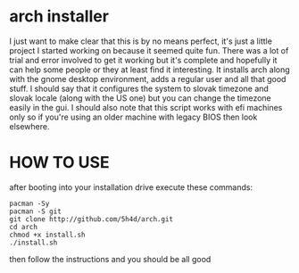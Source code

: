# arch installer
I just want to make clear that this is by no means perfect, it's just a little project I started working on because it seemed quite fun. There was a lot of trial and error involved to get it working but it's complete and hopefully it can help some people or they at least find it interesting. It installs arch along with the gnome desktop environment, adds a regular user and all that good stuff. I should say that it configures the system to slovak timezone and slovak locale (along with the US one) but you can change the timezone easily in the gui. I should also note that this script works with efi machines only so if you're using an older machine with legacy BIOS then look elsewhere.

# HOW TO USE
after booting into your installation drive execute these commands:
```
pacman -Sy
pacman -S git
git clone http://github.com/5h4d/arch.git
cd arch
chmod +x install.sh
./install.sh
```

then follow the instructions and you should be all good
